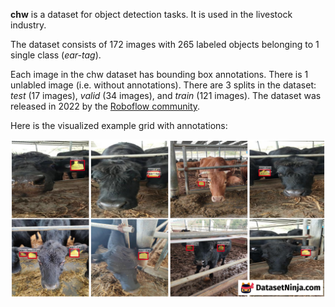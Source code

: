 **chw** is a dataset for object detection tasks. It is used in the livestock industry.

The dataset consists of 172 images with 265 labeled objects belonging to 1 single class (*ear-tag*).

Each image in the chw dataset has bounding box annotations. There is 1 unlabled image (i.e. without annotations). There are 3 splits in the dataset: *test* (17 images), *valid* (34 images), and *train* (121 images). The dataset was released in 2022 by the [Roboflow community](https://universe.roboflow.com/jack-v5j2k).

Here is the visualized example grid with annotations:

<img src="https://github.com/dataset-ninja/chw/raw/main/visualizations/horizontal_grid.png">
